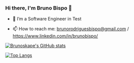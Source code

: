 ### Hi there, I'm Bruno Bispo 👋



- 🔭 I’m a Software Engineer in Test
 
- 📫 How to reach me: brunorodriguesbispo@gmail.com / https://www.linkedin.com/in/brunobispo/




[![Brunoskape's GitHub stats](https://github-readme-stats.vercel.app/api?username=brunoskap)](https://github.com/brunoskape/github-readme-stats)


[![Top Langs](https://github-readme-stats.vercel.app/api/top-langs/?username=brunoskape)](https://github.com/brunoskape/github-readme-stats)
